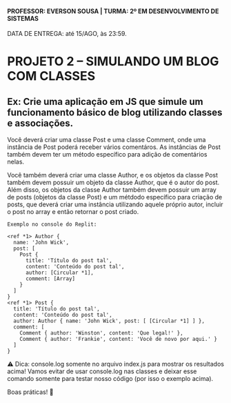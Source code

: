 #### PROFESSOR: EVERSON SOUSA | TURMA: 2º EM DESENVOLVIMENTO DE SISTEMAS

DATA DE ENTREGA: até 15/AGO, às 23:59.
# PROJETO 2 – SIMULANDO UM BLOG COM CLASSES

## Ex: Crie uma aplicação em JS que simule um funcionamento básico de blog utilizando classes e associações.

Você deverá criar uma classe Post e uma classe Comment, onde uma instância de Post poderá receber vários comentáros. As instâncias de Post também devem ter um método específico para adição de comentários nelas.

Você também deverá criar uma classe Author, e os objetos da classe Post também devem possuir um objeto da classe Author, que é o autor do post. Além disso, os objetos da classe Author também devem possuir um array de posts (objetos da classe Post) e um métdodo específico para criação de posts, que deverá criar uma instância utilizando aquele próprio autor, incluir o post no array e então retornar o post criado.

```
Exemplo no console do Replit:

<ref *1> Author {
  name: 'John Wick',
  post: [
    Post {
      title: 'Título do post tal',
      content: 'Conteúdo do post tal',
      author: [Circular *1],
      comment: [Array]
    }
  ]
}
<ref *1> Post {
  title: 'Título do post tal',
  content: 'Conteúdo do post tal',
  author: Author { name: 'John Wick', post: [ [Circular *1] ] },
  comment: [
    Comment { author: 'Winston', content: 'Que legal!' },
    Comment { author: 'Frankie', content: 'Você de novo por aqui.' }
  ]
}
```

⚠️ Dica: console.log somente no arquivo index.js para mostrar os resultados acima! Vamos evitar de usar console.log nas classes e deixar esse comando somente para testar nosso código (por isso o exemplo acima).

Boas práticas! :call_me_hand:
